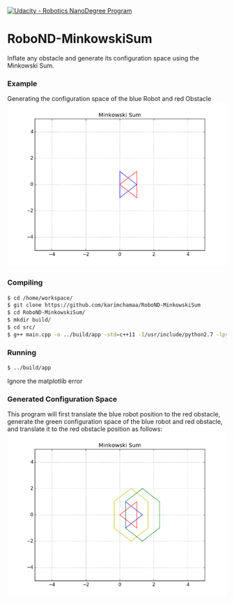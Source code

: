 [![Udacity - Robotics NanoDegree Program](https://s3-us-west-1.amazonaws.com/udacity-robotics/Extra+Images/RoboND_flag.png)](https://www.udacity.com/robotics)

# RoboND-MinkowskiSum
Inflate any obstacle and generate its configuration space using the Minkowski Sum.

### Example
Generating the configuration space of the blue Robot and red Obstacle
![alt text](images/minkowski_sum_initial.png)

### Compiling
```sh
$ cd /home/workspace/
$ git clone https://github.com/karimchamaa/RoboND-MinkowskiSum
$ cd RoboND-MinkowskiSum/
$ mkdir build/
$ cd src/
$ g++ main.cpp -o ../build/app -std=c++11 -I/usr/include/python2.7 -lpython2.7
```

### Running
```sh
$ ../build/app
```
Ignore the matplotlib error 

### Generated Configuration Space
This program will first translate the blue robot position to the red obstacle, generate the green configuration space of the blue robot and red obstacle, and translate it to the red obstacle position as follows:
![alt text](images/minkowski_sum_final.png)

